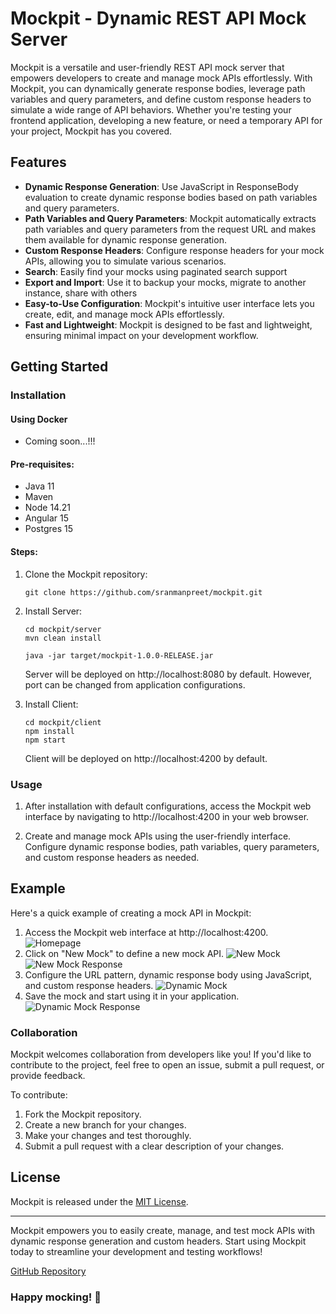 # Mockpit - Dynamic REST API Mock Server

Mockpit is a versatile and user-friendly REST API mock server that empowers developers to create and manage mock APIs effortlessly. With Mockpit, you can dynamically generate response bodies, leverage path variables and query parameters, and define custom response headers to simulate a wide range of API behaviors. Whether you're testing your frontend application, developing a new feature, or need a temporary API for your project, Mockpit has you covered.

## Features

- **Dynamic Response Generation**: Use JavaScript in ResponseBody evaluation to create dynamic response bodies based on path variables and query parameters.
- **Path Variables and Query Parameters**: Mockpit automatically extracts path variables and query parameters from the request URL and makes them available for dynamic response generation.
- **Custom Response Headers**: Configure response headers for your mock APIs, allowing you to simulate various scenarios.
- **Search**: Easily find your mocks using paginated search support
- **Export and Import**: Use it to backup your mocks, migrate to another instance, share with others
- **Easy-to-Use Configuration**: Mockpit's intuitive user interface lets you create, edit, and manage mock APIs effortlessly.
- **Fast and Lightweight**: Mockpit is designed to be fast and lightweight, ensuring minimal impact on your development workflow.

## Getting Started

### Installation

#### Using Docker
- Coming soon...!!!


#### Pre-requisites:
- Java 11
- Maven
- Node 14.21
- Angular 15 
- Postgres 15

#### Steps:
1. Clone the Mockpit repository:

   ```
   git clone https://github.com/sranmanpreet/mockpit.git
   ```

2. Install Server:
   
   ```
   cd mockpit/server
   mvn clean install
   
   java -jar target/mockpit-1.0.0-RELEASE.jar
   ```
   
   Server will be deployed on http://localhost:8080 by default. However, port can be changed from application configurations.


3. Install Client:
 
   ```
   cd mockpit/client
   npm install
   npm start 
   ```
   Client will be deployed on http://localhost:4200 by default.


### Usage
1. After installation with default configurations, access the Mockpit web interface by navigating to http://localhost:4200 in your web browser.

2. Create and manage mock APIs using the user-friendly interface. Configure dynamic response bodies, path variables, query parameters, and custom response headers as needed.

## Example
Here's a quick example of creating a mock API in Mockpit:

1. Access the Mockpit web interface at http://localhost:4200.
![Homepage](https://github.com/sranmanpreet/mockpit/blob/master/documentation/assets/homepage.png?raw=true)
2. Click on "New Mock" to define a new mock API.
![New Mock](https://github.com/sranmanpreet/mockpit/blob/master/documentation/assets/new-mock.png?raw=true)
![New Mock Response](https://github.com/sranmanpreet/mockpit/blob/master/documentation/assets/new-mock-response.png?raw=true)
3. Configure the URL pattern, dynamic response body using JavaScript, and custom response headers.
![Dynamic Mock](https://github.com/sranmanpreet/mockpit/blob/master/documentation/assets/new-mock-dynamic.png?raw=true)
4. Save the mock and start using it in your application.
![Dynamic Mock Response](https://github.com/sranmanpreet/mockpit/blob/master/documentation/assets/new-mock-dynamic-response.png?raw=true)

### Collaboration
Mockpit welcomes collaboration from developers like you! If you'd like to contribute to the project, feel free to open an issue, submit a pull request, or provide feedback.

To contribute:

1. Fork the Mockpit repository.
2. Create a new branch for your changes.
3. Make your changes and test thoroughly.
4. Submit a pull request with a clear description of your changes.

## License
Mockpit is released under the [MIT License](https://github.com/sranmanpreet/mockpit/blob/master/LICENSE).

---

Mockpit empowers you to easily create, manage, and test mock APIs with dynamic response generation and custom headers. Start using Mockpit today to streamline your development and testing workflows!

[GitHub Repository](https://github.com/sranmanpreet/mockpit)

### Happy mocking! 🚀



